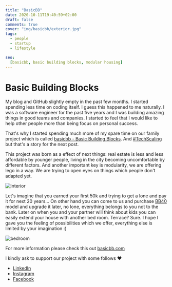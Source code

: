 ```yaml
---
title: "BasicBB"
date: 2020-10-11T19:40:59+02:00
draft: false
comments: true
cover: "img/basicbb/exterior.jpg"
tags:
  - people
  - startup
  - lifestyle

seo:
  [basicbb, basic building blocks, modular housing]
---
```


# Basic Building Blocks

My blog and GitHub slightly empty in the past few months. I started spending less time on coding itself. I guess this happened to me naturally. I was a software engineer for the past five years and I was building amazing things in good teams and companies. I started to feel that I would like to help other people more than being focus on personal success. 

That's why I started spending much more of my spare time on our family project which is called [basicbb - Basic Building Blocks](https://basicbb.com). And [#TechScaling](/tech-scaling/) but that's a story for the next post.

This project was born as a effect of next things: real estate is less and less affordable by younger people, living in the city becoming uncomfortable by different factors. And another important key is modularity, we are offering lego in a way. We are trying to open eyes on things which people don't adapted yet.

![interior](/img/basicbb/interior.jpg)

Let's imagine that you earned your first 50k and trying to get a lone and pay it for next 20 years... On other hand you can come to us and purchase [BB40](https://basicbb.com/BB40.html) model and upgrade it later, no lone, everything belongs to you not to the bank. Later on when you and your partner will think about kids you can easily extend your house with another bed room. Terrace? Sure. I hope I gave you the feeling of possibilities which we offer, everything else is limited by your imagination :)

![bedroom](/img/basicbb/bedroom.jpg)

For more information please check this out [basicbb.com](https://basicbb.com)

I kindly ask to support our project with some follows ❤️

- [LinkedIn](http://linkedin.com/company/basicbb)
- [Instagram](https://www.instagram.com/basicbb_com/)
- [Facebook](https://www.facebook.com/bbb2040/)
